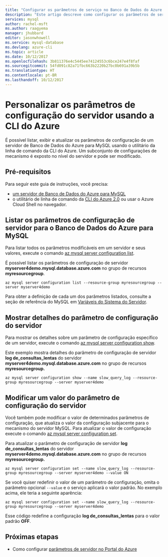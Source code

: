 ```yaml
---
title: "Configurar os parâmetros de serviço no Banco de Dados do Azure para MySQL | Microsoft Docs"
description: "Este artigo descreve como configurar os parâmetros de serviço no Banco de Dados do Azure para MySQL usando o utilitário da linha de comando da CLI do Azure."
services: mysql
author: rachel-msft
ms.author: raagyema
manager: jhubbard
editor: jasonwhowell
ms.service: mysql-database
ms.devlang: azure-cli
ms.topic: article
ms.date: 10/12/2017
ms.openlocfilehash: 3b811376e4c5445ee74124553c6bce247e4f8faf
ms.sourcegitcommit: 54fd091c82a71fbc663b2220b27bc0b691a39b5b
ms.translationtype: HT
ms.contentlocale: pt-BR
ms.lasthandoff: 10/12/2017
---
```

# <a name="customize-server-configuration-parameters-by-using-azure-cli"></a>Personalizar os parâmetros de configuração do servidor usando a CLI do Azure
É possível listar, exibir e atualizar os parâmetros de configuração de um servidor de Banco de Dados do Azure para MySQL usando o utilitário da linha de comando da CLI do Azure. Um subconjunto de configurações de mecanismo é exposto no nível do servidor e pode ser modificado. 

## <a name="prerequisites"></a>Pré-requisitos
Para seguir este guia de instruções, você precisa:
- [um servidor de Banco de Dados do Azure para MySQL](quickstart-create-mysql-server-database-using-azure-cli.md)
- o utilitário de linha de comando da [CLI do Azure 2.0](/cli/azure/install-azure-cli) ou usar o Azure Cloud Shell no navegador.

## <a name="list-server-configuration-parameters-for-azure-database-for-mysql-server"></a>Listar os parâmetros de configuração de servidor para o Banco de Dados do Azure para MySQL
Para listar todos os parâmetros modificáveis em um servidor e seus valores, execute o comando [az mysql server configuration list](/cli/azure/mysql/server/configuration#list).

É possível listar os parâmetros de configuração de servidor **myserver4demo.mysql.database.azure.com** no grupo de recursos **myresourcegroup**.
```azurecli-interactive
az mysql server configuration list --resource-group myresourcegroup --server myserver4demo
```
Para obter a definição de cada um dos parâmetros listados, consulte a seção de referência do MySQL em [Variáveis do Sistema do Servidor](https://dev.mysql.com/doc/refman/5.7/en/server-system-variables.html).

## <a name="show-server-configuration-parameter-details"></a>Mostrar detalhes do parâmetro de configuração do servidor
Para mostrar os detalhes sobre um parâmetro de configuração específico de um servidor, execute o comando [az mysql server configuration show](/cli/azure/mysql/server/configuration#show).

Este exemplo mostra detalhes do parâmetro de configuração de servidor **log de\_consultas\_lentas** do servidor **myserver4demo.mysql.database.azure.com** no grupo de recursos **myresourcegroup.**
```azurecli-interactive
az mysql server configuration show --name slow_query_log --resource-group myresourcegroup --server myserver4demo
```
## <a name="modify-a-server-configuration-parameter-value"></a>Modificar um valor do parâmetro de configuração do servidor
Você também pode modificar o valor de determinados parâmetros de configuração, que atualiza o valor da configuração subjacente para o mecanismo do servidor MySQL. Para atualizar o valor de configuração execute o comando [az mysql server configuration set](/cli/azure/mysql/server/configuration#set). 

Para atualizar o parâmetro de configuração de servidor **log de\_consultas\_lentas** do servidor **myserver4demo.mysql.database.azure.com** no grupo de recursos **myresourcegroup.**
```azurecli-interactive
az mysql server configuration set --name slow_query_log --resource-group myresourcegroup --server myserver4demo --value ON
```
Se você quiser redefinir o valor de um parâmetro de configuração, omita o parâmetro opcional `--value` e o serviço aplicará o valor padrão. No exemplo acima, ele teria a seguinte aparência:
```azurecli-interactive
az mysql server configuration set --name slow_query_log --resource-group myresourcegroup --server myserver4demo
```
Esse código redefine a configuração **log de\_consultas\_lentas** para o valor padrão **OFF**. 

## <a name="next-steps"></a>Próximas etapas
- Como configurar [parâmetros de servidor no Portal do Azure](howto-server-parameters.md)
